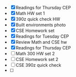 - [x] Readings for Thursday CEP
- [x] Math HW set 1
- [x] 390z quick check HW
- [x] Built environments photo
- [x] CSE Homework set
- [x] Readings for Tuesday CEP
- [x] Review Math and CSE hw
- [x] Readings for Thursday CEP
- [ ] Math 300 HW set 2
- [ ] CSE Homework set 2
- [ ] CSE 390z quick check
- [ ] 